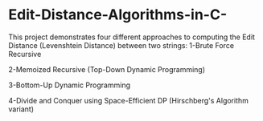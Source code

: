 # Edit-Distance-Algorithms-in-C-
This project demonstrates four different approaches to computing the Edit Distance (Levenshtein Distance) between two strings:
1-Brute Force Recursive

2-Memoized Recursive (Top-Down Dynamic Programming)

3-Bottom-Up Dynamic Programming

4-Divide and Conquer using Space-Efficient DP (Hirschberg's Algorithm variant)
